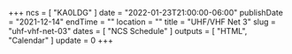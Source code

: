 +++
ncs = [ "KA0LDG" ]
date = "2022-01-23T21:00:00-06:00"
publishDate = "2021-12-14"
endTime = ""
location = ""
title = "UHF/VHF Net 3"
slug = "uhf-vhf-net-03"
dates = [ "NCS Schedule" ]
outputs = [ "HTML", "Calendar" ]
update = 0
+++
